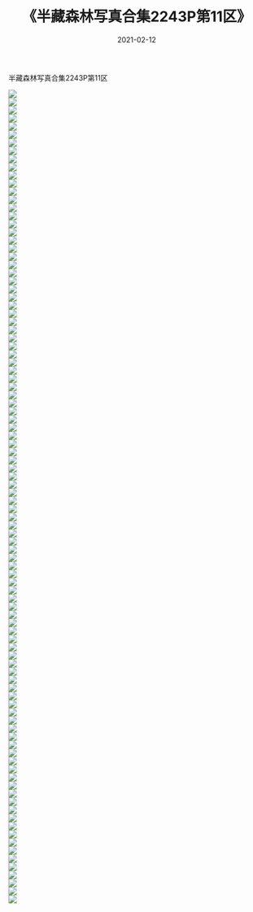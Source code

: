 ﻿---
layout: post
title:  《半藏森林写真合集2243P第11区》
date:   2021-02-12
img: http://img.660000.xyz/Sharelink/唯美/半藏森林写真合集2243P/半藏森林写真合集2243P第11区/000.jpg
categories: [美女, 清纯, 唯美]
---

半藏森林写真合集2243P第11区

  ![](http://img.660000.xyz/Sharelink/唯美/半藏森林写真合集2243P/半藏森林写真合集2243P第11区/001.jpg) <br> ![](http://img.660000.xyz/Sharelink/唯美/半藏森林写真合集2243P/半藏森林写真合集2243P第11区/002.jpg) <br> ![](http://img.660000.xyz/Sharelink/唯美/半藏森林写真合集2243P/半藏森林写真合集2243P第11区/003.jpg) <br> ![](http://img.660000.xyz/Sharelink/唯美/半藏森林写真合集2243P/半藏森林写真合集2243P第11区/004.jpg) <br> ![](http://img.660000.xyz/Sharelink/唯美/半藏森林写真合集2243P/半藏森林写真合集2243P第11区/005.jpg) <br> ![](http://img.660000.xyz/Sharelink/唯美/半藏森林写真合集2243P/半藏森林写真合集2243P第11区/006.jpg) <br> ![](http://img.660000.xyz/Sharelink/唯美/半藏森林写真合集2243P/半藏森林写真合集2243P第11区/007.jpg) <br> ![](http://img.660000.xyz/Sharelink/唯美/半藏森林写真合集2243P/半藏森林写真合集2243P第11区/008.jpg) <br> ![](http://img.660000.xyz/Sharelink/唯美/半藏森林写真合集2243P/半藏森林写真合集2243P第11区/009.jpg) <br> ![](http://img.660000.xyz/Sharelink/唯美/半藏森林写真合集2243P/半藏森林写真合集2243P第11区/010.jpg) <br> ![](http://img.660000.xyz/Sharelink/唯美/半藏森林写真合集2243P/半藏森林写真合集2243P第11区/011.jpg) <br> ![](http://img.660000.xyz/Sharelink/唯美/半藏森林写真合集2243P/半藏森林写真合集2243P第11区/012.jpg) <br> ![](http://img.660000.xyz/Sharelink/唯美/半藏森林写真合集2243P/半藏森林写真合集2243P第11区/013.jpg) <br> ![](http://img.660000.xyz/Sharelink/唯美/半藏森林写真合集2243P/半藏森林写真合集2243P第11区/014.jpg) <br> ![](http://img.660000.xyz/Sharelink/唯美/半藏森林写真合集2243P/半藏森林写真合集2243P第11区/015.jpg) <br> ![](http://img.660000.xyz/Sharelink/唯美/半藏森林写真合集2243P/半藏森林写真合集2243P第11区/016.jpg) <br> ![](http://img.660000.xyz/Sharelink/唯美/半藏森林写真合集2243P/半藏森林写真合集2243P第11区/017.jpg) <br> ![](http://img.660000.xyz/Sharelink/唯美/半藏森林写真合集2243P/半藏森林写真合集2243P第11区/018.jpg) <br> ![](http://img.660000.xyz/Sharelink/唯美/半藏森林写真合集2243P/半藏森林写真合集2243P第11区/019.jpg) <br> ![](http://img.660000.xyz/Sharelink/唯美/半藏森林写真合集2243P/半藏森林写真合集2243P第11区/020.jpg) <br> ![](http://img.660000.xyz/Sharelink/唯美/半藏森林写真合集2243P/半藏森林写真合集2243P第11区/021.jpg) <br> ![](http://img.660000.xyz/Sharelink/唯美/半藏森林写真合集2243P/半藏森林写真合集2243P第11区/022.jpg) <br> ![](http://img.660000.xyz/Sharelink/唯美/半藏森林写真合集2243P/半藏森林写真合集2243P第11区/023.jpg) <br> ![](http://img.660000.xyz/Sharelink/唯美/半藏森林写真合集2243P/半藏森林写真合集2243P第11区/024.jpg) <br> ![](http://img.660000.xyz/Sharelink/唯美/半藏森林写真合集2243P/半藏森林写真合集2243P第11区/025.jpg) <br> ![](http://img.660000.xyz/Sharelink/唯美/半藏森林写真合集2243P/半藏森林写真合集2243P第11区/026.jpg) <br> ![](http://img.660000.xyz/Sharelink/唯美/半藏森林写真合集2243P/半藏森林写真合集2243P第11区/027.jpg) <br> ![](http://img.660000.xyz/Sharelink/唯美/半藏森林写真合集2243P/半藏森林写真合集2243P第11区/028.jpg) <br> ![](http://img.660000.xyz/Sharelink/唯美/半藏森林写真合集2243P/半藏森林写真合集2243P第11区/029.jpg) <br> ![](http://img.660000.xyz/Sharelink/唯美/半藏森林写真合集2243P/半藏森林写真合集2243P第11区/030.jpg) <br> ![](http://img.660000.xyz/Sharelink/唯美/半藏森林写真合集2243P/半藏森林写真合集2243P第11区/031.jpg) <br> ![](http://img.660000.xyz/Sharelink/唯美/半藏森林写真合集2243P/半藏森林写真合集2243P第11区/032.jpg) <br> ![](http://img.660000.xyz/Sharelink/唯美/半藏森林写真合集2243P/半藏森林写真合集2243P第11区/033.jpg) <br> ![](http://img.660000.xyz/Sharelink/唯美/半藏森林写真合集2243P/半藏森林写真合集2243P第11区/034.jpg) <br> ![](http://img.660000.xyz/Sharelink/唯美/半藏森林写真合集2243P/半藏森林写真合集2243P第11区/035.jpg) <br> ![](http://img.660000.xyz/Sharelink/唯美/半藏森林写真合集2243P/半藏森林写真合集2243P第11区/036.jpg) <br> ![](http://img.660000.xyz/Sharelink/唯美/半藏森林写真合集2243P/半藏森林写真合集2243P第11区/037.jpg) <br> ![](http://img.660000.xyz/Sharelink/唯美/半藏森林写真合集2243P/半藏森林写真合集2243P第11区/038.jpg) <br> ![](http://img.660000.xyz/Sharelink/唯美/半藏森林写真合集2243P/半藏森林写真合集2243P第11区/039.jpg) <br> ![](http://img.660000.xyz/Sharelink/唯美/半藏森林写真合集2243P/半藏森林写真合集2243P第11区/040.jpg) <br> ![](http://img.660000.xyz/Sharelink/唯美/半藏森林写真合集2243P/半藏森林写真合集2243P第11区/041.jpg) <br> ![](http://img.660000.xyz/Sharelink/唯美/半藏森林写真合集2243P/半藏森林写真合集2243P第11区/042.jpg) <br> ![](http://img.660000.xyz/Sharelink/唯美/半藏森林写真合集2243P/半藏森林写真合集2243P第11区/043.jpg) <br> ![](http://img.660000.xyz/Sharelink/唯美/半藏森林写真合集2243P/半藏森林写真合集2243P第11区/044.jpg) <br> ![](http://img.660000.xyz/Sharelink/唯美/半藏森林写真合集2243P/半藏森林写真合集2243P第11区/045.jpg) <br> ![](http://img.660000.xyz/Sharelink/唯美/半藏森林写真合集2243P/半藏森林写真合集2243P第11区/046.jpg) <br> ![](http://img.660000.xyz/Sharelink/唯美/半藏森林写真合集2243P/半藏森林写真合集2243P第11区/047.jpg) <br> ![](http://img.660000.xyz/Sharelink/唯美/半藏森林写真合集2243P/半藏森林写真合集2243P第11区/048.jpg) <br> ![](http://img.660000.xyz/Sharelink/唯美/半藏森林写真合集2243P/半藏森林写真合集2243P第11区/049.jpg) <br> ![](http://img.660000.xyz/Sharelink/唯美/半藏森林写真合集2243P/半藏森林写真合集2243P第11区/050.jpg) <br> ![](http://img.660000.xyz/Sharelink/唯美/半藏森林写真合集2243P/半藏森林写真合集2243P第11区/051.jpg) <br> ![](http://img.660000.xyz/Sharelink/唯美/半藏森林写真合集2243P/半藏森林写真合集2243P第11区/052.jpg) <br> ![](http://img.660000.xyz/Sharelink/唯美/半藏森林写真合集2243P/半藏森林写真合集2243P第11区/053.jpg) <br> ![](http://img.660000.xyz/Sharelink/唯美/半藏森林写真合集2243P/半藏森林写真合集2243P第11区/054.jpg) <br> ![](http://img.660000.xyz/Sharelink/唯美/半藏森林写真合集2243P/半藏森林写真合集2243P第11区/055.jpg) <br> ![](http://img.660000.xyz/Sharelink/唯美/半藏森林写真合集2243P/半藏森林写真合集2243P第11区/056.jpg) <br> ![](http://img.660000.xyz/Sharelink/唯美/半藏森林写真合集2243P/半藏森林写真合集2243P第11区/057.jpg) <br> ![](http://img.660000.xyz/Sharelink/唯美/半藏森林写真合集2243P/半藏森林写真合集2243P第11区/058.jpg) <br> ![](http://img.660000.xyz/Sharelink/唯美/半藏森林写真合集2243P/半藏森林写真合集2243P第11区/059.jpg) <br> ![](http://img.660000.xyz/Sharelink/唯美/半藏森林写真合集2243P/半藏森林写真合集2243P第11区/060.jpg) <br> ![](http://img.660000.xyz/Sharelink/唯美/半藏森林写真合集2243P/半藏森林写真合集2243P第11区/061.jpg) <br> ![](http://img.660000.xyz/Sharelink/唯美/半藏森林写真合集2243P/半藏森林写真合集2243P第11区/062.jpg) <br> ![](http://img.660000.xyz/Sharelink/唯美/半藏森林写真合集2243P/半藏森林写真合集2243P第11区/063.jpg) <br> ![](http://img.660000.xyz/Sharelink/唯美/半藏森林写真合集2243P/半藏森林写真合集2243P第11区/064.jpg) <br> ![](http://img.660000.xyz/Sharelink/唯美/半藏森林写真合集2243P/半藏森林写真合集2243P第11区/065.jpg) <br> ![](http://img.660000.xyz/Sharelink/唯美/半藏森林写真合集2243P/半藏森林写真合集2243P第11区/066.jpg) <br> ![](http://img.660000.xyz/Sharelink/唯美/半藏森林写真合集2243P/半藏森林写真合集2243P第11区/067.jpg) <br> ![](http://img.660000.xyz/Sharelink/唯美/半藏森林写真合集2243P/半藏森林写真合集2243P第11区/068.jpg) <br> ![](http://img.660000.xyz/Sharelink/唯美/半藏森林写真合集2243P/半藏森林写真合集2243P第11区/069.jpg) <br> ![](http://img.660000.xyz/Sharelink/唯美/半藏森林写真合集2243P/半藏森林写真合集2243P第11区/070.jpg) <br> ![](http://img.660000.xyz/Sharelink/唯美/半藏森林写真合集2243P/半藏森林写真合集2243P第11区/071.jpg) <br> ![](http://img.660000.xyz/Sharelink/唯美/半藏森林写真合集2243P/半藏森林写真合集2243P第11区/072.jpg) <br> ![](http://img.660000.xyz/Sharelink/唯美/半藏森林写真合集2243P/半藏森林写真合集2243P第11区/073.jpg) <br> ![](http://img.660000.xyz/Sharelink/唯美/半藏森林写真合集2243P/半藏森林写真合集2243P第11区/074.jpg) <br> ![](http://img.660000.xyz/Sharelink/唯美/半藏森林写真合集2243P/半藏森林写真合集2243P第11区/075.jpg) <br> ![](http://img.660000.xyz/Sharelink/唯美/半藏森林写真合集2243P/半藏森林写真合集2243P第11区/076.jpg) <br> ![](http://img.660000.xyz/Sharelink/唯美/半藏森林写真合集2243P/半藏森林写真合集2243P第11区/077.jpg) <br> ![](http://img.660000.xyz/Sharelink/唯美/半藏森林写真合集2243P/半藏森林写真合集2243P第11区/078.jpg) <br> ![](http://img.660000.xyz/Sharelink/唯美/半藏森林写真合集2243P/半藏森林写真合集2243P第11区/079.jpg) <br> ![](http://img.660000.xyz/Sharelink/唯美/半藏森林写真合集2243P/半藏森林写真合集2243P第11区/080.jpg) <br> ![](http://img.660000.xyz/Sharelink/唯美/半藏森林写真合集2243P/半藏森林写真合集2243P第11区/081.jpg) <br> ![](http://img.660000.xyz/Sharelink/唯美/半藏森林写真合集2243P/半藏森林写真合集2243P第11区/082.jpg) <br> ![](http://img.660000.xyz/Sharelink/唯美/半藏森林写真合集2243P/半藏森林写真合集2243P第11区/083.jpg) <br> ![](http://img.660000.xyz/Sharelink/唯美/半藏森林写真合集2243P/半藏森林写真合集2243P第11区/084.jpg) <br> ![](http://img.660000.xyz/Sharelink/唯美/半藏森林写真合集2243P/半藏森林写真合集2243P第11区/085.jpg) <br> ![](http://img.660000.xyz/Sharelink/唯美/半藏森林写真合集2243P/半藏森林写真合集2243P第11区/086.jpg) <br> ![](http://img.660000.xyz/Sharelink/唯美/半藏森林写真合集2243P/半藏森林写真合集2243P第11区/087.jpg) <br> ![](http://img.660000.xyz/Sharelink/唯美/半藏森林写真合集2243P/半藏森林写真合集2243P第11区/088.jpg) <br> ![](http://img.660000.xyz/Sharelink/唯美/半藏森林写真合集2243P/半藏森林写真合集2243P第11区/089.jpg) <br> ![](http://img.660000.xyz/Sharelink/唯美/半藏森林写真合集2243P/半藏森林写真合集2243P第11区/090.jpg) <br> ![](http://img.660000.xyz/Sharelink/唯美/半藏森林写真合集2243P/半藏森林写真合集2243P第11区/091.jpg) <br> ![](http://img.660000.xyz/Sharelink/唯美/半藏森林写真合集2243P/半藏森林写真合集2243P第11区/092.jpg) <br> ![](http://img.660000.xyz/Sharelink/唯美/半藏森林写真合集2243P/半藏森林写真合集2243P第11区/093.jpg) <br> ![](http://img.660000.xyz/Sharelink/唯美/半藏森林写真合集2243P/半藏森林写真合集2243P第11区/094.jpg) <br> ![](http://img.660000.xyz/Sharelink/唯美/半藏森林写真合集2243P/半藏森林写真合集2243P第11区/095.jpg) <br> ![](http://img.660000.xyz/Sharelink/唯美/半藏森林写真合集2243P/半藏森林写真合集2243P第11区/096.jpg) <br> ![](http://img.660000.xyz/Sharelink/唯美/半藏森林写真合集2243P/半藏森林写真合集2243P第11区/097.jpg) <br> ![](http://img.660000.xyz/Sharelink/唯美/半藏森林写真合集2243P/半藏森林写真合集2243P第11区/098.jpg) <br> ![](http://img.660000.xyz/Sharelink/唯美/半藏森林写真合集2243P/半藏森林写真合集2243P第11区/099.jpg) <br> ![](http://img.660000.xyz/Sharelink/唯美/半藏森林写真合集2243P/半藏森林写真合集2243P第11区/100.jpg) <br>